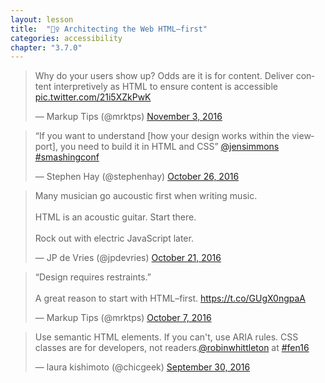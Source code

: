 ```yaml
---
layout: lesson
title:  "👷‍♀️ Architecting the Web HTML–first"
categories: accessibility  
chapter: "3.7.0"
---
```


<blockquote class="twitter-tweet" data-conversation="none" data-lang="en"><p lang="en" dir="ltr">Why do your users show up? Odds are it is for content. Deliver content interpretively as HTML to ensure content is accessible <a href="https://t.co/21i5XZkPwK">pic.twitter.com/21i5XZkPwK</a></p>&mdash; Markup Tips (@mrktps) <a href="https://twitter.com/mrktps/status/794312006274809856">November 3, 2016</a></blockquote> 

<blockquote class="twitter-tweet" data-lang="en"><p lang="en" dir="ltr">“If you want to understand [how your design works within the viewport], you need to build it in HTML and CSS” <a href="https://twitter.com/jensimmons">@jensimmons</a> <a href="https://twitter.com/hashtag/smashingconf?src=hash">#smashingconf</a></p>&mdash; Stephen Hay (@stephenhay) <a href="https://twitter.com/stephenhay/status/791237735759618049">October 26, 2016</a></blockquote> 

<blockquote class="twitter-tweet" data-lang="en"><p lang="en" dir="ltr">Many musician go aucoustic first when writing music. <br><br>HTML is an acoustic guitar. Start there. <br><br>Rock out with electric JavaScript later.</p>&mdash; JP de Vries (@jpdevries) <a href="https://twitter.com/jpdevries/status/789357277144817664">October 21, 2016</a></blockquote> 

<blockquote class="twitter-tweet" data-lang="en"><p lang="en" dir="ltr">“Design requires restraints.”<br><br>A great reason to start with HTML–first. <a href="https://t.co/GUgX0ngpaA">https://t.co/GUgX0ngpaA</a></p>&mdash; Markup Tips (@mrktps) <a href="https://twitter.com/mrktps/status/784339709283667968">October 7, 2016</a></blockquote> 

<blockquote class="twitter-tweet" data-conversation="none" data-lang="en"><p lang="en" dir="ltr">Use semantic HTML elements. If you can&#39;t, use ARIA rules. CSS classes are for developers, not readers.<a href="https://twitter.com/robinwhittleton">@robinwhittleton</a> at <a href="https://twitter.com/hashtag/fen16?src=hash">#fen16</a></p>&mdash; laura kishimoto (@chicgeek) <a href="https://twitter.com/chicgeek/status/781814527797129217">September 30, 2016</a></blockquote> 

